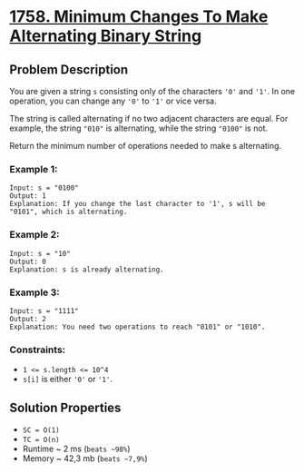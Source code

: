 # [1758. Minimum Changes To Make Alternating Binary String](https://leetcode.com/problems/minimum-changes-to-make-alternating-binary-string/description)

## Problem Description

You are given a string `s` consisting only of the characters `'0'` and `'1'`. In one operation, you can change any `'0'` to `'1'` or vice versa.

The string is called alternating if no two adjacent characters are equal. For example, the string `"010"` is alternating, while the string `"0100"` is not.

Return the minimum number of operations needed to make s alternating.



### Example 1:
```
Input: s = "0100"
Output: 1
Explanation: If you change the last character to '1', s will be "0101", which is alternating.
```
### Example 2:
```
Input: s = "10"
Output: 0
Explanation: s is already alternating.
```
### Example 3:
```
Input: s = "1111"
Output: 2
Explanation: You need two operations to reach "0101" or "1010".
```

### Constraints:

* `1 <= s.length <= 10^4`
* `s[i]` is either `'0'` or `'1'`.


## Solution Properties

* `SC = O(1)`
* `TC = O(n)`
* Runtime ~ 2 ms (`beats ~98%`)
* Memory ~ 42,3 mb (`beats ~7,9%`)